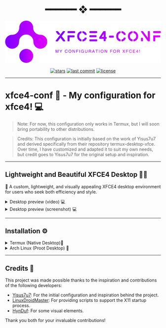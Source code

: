 <h1 align="center"> ━━━━━━  ❖  ━━━━━━ </h1>

![](https://github.com/AndersonShelby/xfce4-conf/blob/master/logos/logo-purple.svg)

<div align="center">

[![stars](https://img.shields.io/github/stars/AndersonShelby/xfce4-conf?color=C9CBFF&labelColor=1A1B26&style=for-the-badge)](https://github.com/AndersonShelby/xfce4-conf/stargazers)
[![last commit](https://img.shields.io/github/last-commit/AndersonShelby/xfce4-conf?color=9ece6a&labelColor=1A1B26&style=for-the-badge)](https://github.com/AndersonShelby/xfce4-conf/commits/master)
[![license](https://img.shields.io/github/license/AndersonShelby/xfce4-conf?color=FCA2AA&labelColor=1A1B26&style=for-the-badge)](https://github.com/AndersonShelby/xfce4-conf/blob/master/LICENSE)

</div>

---

# xfce4-conf 🚀 - My configuration for xfce4! 💻
> Note: For now, this configuration only works in Termux, but I will soon bring portability to other distributions.

> Credits: This configuration is initially based on the work of Yisus7u7 and derived specifically from their repository termux-desktop-xfce. Over time, I have customized and adapted it to suit my own needs, but credit goes to Yisus7u7 for the original setup and inspiration.

---

## Lightweight and Beautiful XFCE4 Desktop 🎨✨

🎨 A custom, lightweight, and visually appealing XFCE4 desktop environment for users who seek both efficiency and style.

<details>
  <summary>Desktop preview (video) 💻</summary>

  https://github.com/user-attachments/assets/3e58330d-ea4d-4aac-bb7a-bb067418967a

</details>

<details>
  <summary>Desktop preview (screenshot) 💻 </summary>

  ![](https://github.com/AndersonShelby/xfce4-conf/blob/master/media/Screenshot-02.png)

</details>

---

## Installation ⚙️
<details>
  <summary>Termux (Native Desktop)📱</summary>
  
  
  ### 1. Download and run the installation script with:
  
  ```bash
  
  wget https://raw.githubusercontent.com/AndersonShelby/xfce4-conf/refs/heads/master/scripts/termux/install.sh && chmod +x install.sh && ./install.sh
  
  ```

> WARNING: Your current configurations will be moved to ~/Backup.

> Note: If you have important settings, they will be saved there for future restoration.

 
  ### 2. Download the x11 startup script with:

  ```bash

  wget https://raw.githubusercontent.com/AndersonShelby/xfce4-conf/refs/heads/master/scripts/termux/X11-launchers/startx_native && chmod +x startx_native
  
  ```

> Note: This script will be responsible for opening the x11 desktop.

> Note: Leave it in an accessible place.

  ### 3. Now run the script with:

  ```bash

  ./startx_native

  ```

> Note: You need to have Termux-x11 installed.

> Note: This should launch x11 with your desktop environment!

</details>

<details>
  <summary>Arch Linux (Proot Desktop) 📱</summary>

  ### 1. First install some necessary dependencies with:

  ```bash

  pkg update && pkg upgrade -y
  pkg install x11-repo -y
  pkg install termux-x11-nightly -y
  pkg install pulseaudio -y
  pkg install proot-distro -y

  ```

  ### 2. Install Arch Linux with:

  ```bash

  proot-distro install archlinux

  ```

  ### 3. Log into Arch with:

  ```bash

  proot-distro login archlinux

  ```

  ### 4. Update the repositories and install sudo with:

  ```bash

  pacman -Sy
  pacman -Syu

  pacman -S sudo

  ```

  ### 5. Add a new user and set a password with:

  ```bash

  useradd -m -G wheel shelby
  passwd shelby

  ```

  ### 6. Give sudo permissions to the user with:

  ```bash

  nano /etc/sudoers

  ```

  > Note: This will open the /etc/sudoers file with nano.

  ```bash

  # Paste the following line:
  shelby ALL=(ALL) ALL

  ```

  ### 7. Log in to the shelby user with:

  ```bash

  login shelby

  ```

  ### 8. Now download wget and the installation script with:

  ```bash

  pacman -S wget

  ```

  > Note: This should install wget.

  ```bash

  wget https://raw.githubusercontent.com/AndersonShelby/xfce4-conf/refs/heads/master/scripts/archlinux/install.sh && chmod +x install.sh && ./install.sh

  ```

  > Note: This should download and run the installation script.

  ### 9. Close Arch, and download the x11 startup script in termux with:

  ```bash

  wget https://raw.githubusercontent.com/AndersonShelby/xfce4-conf/refs/heads/master/scripts/archlinux/X11-launcher/startxfce4_arch.sh && chmod +x startxfce4_arch.sh

  ```

  ### 10. Start x11 with:

  ```bash

  ./startxfce4_arch.sh

  ```

  > After that your environment should be ready!
</details>

---

## Credits 🙌

This project was made possible thanks to the inspiration and contributions of the following developers:

- [Yisus7u7](https://github.com/Yisus7u7): For the initial configuration and inspiration behind the project.
- [LinuxDroidMaster](https://github.com/LinuxDroidMaster): For providing scripts to support the X11 startup process.
- [HynDuf](https://github.com/HynDuf): For some visual elements.

Thank you both for your invaluable contributions!



